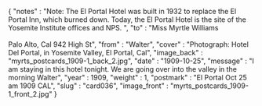 {
  "notes" : "Note: The El Portal Hotel was built in 1932 to replace the El Portal Inn, which burned down. Today, the El Portal Hotel is the site of the Yosemite Institute offices and NPS. ",
  "to" : "Miss Myrtle Williams<br><br>Palo Alto, Cal 942 High St",
  "from" : "Walter",
  "cover" : "Photograph: Hotel Del Portal, in Yosemite Valley, El Portal, Cal",
  "image_back" : "myrts_postcards_1909-1_back_2.jpg",
  "date" : "1909-10-25",
  "message" : "I am staying in this hotel tonight. We are going over into the valley in the morning Walter",
  "year" : 1909,
  "weight" : 1,
  "postmark" : "El Portal Oct 25 am 1909 CAL",
  "slug" : "card036",
  "image_front" : "myrts_postcards_1909-1_front_2.jpg"
}
